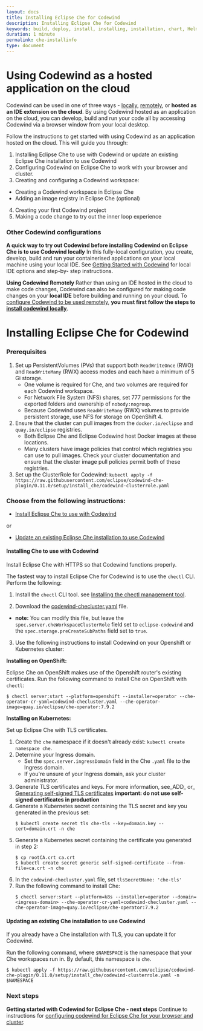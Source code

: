 ```yaml
---
layout: docs
title: Installing Eclipse Che for Codewind
description: Installing Eclipse Che for Codewind
keywords: build, deploy, install, installing, installation, chart, Helm, develop, cloud, public cloud, services, command line, cli, command, start, stop, update, open, delete, options, operation, devops, OpenShift, OKD
duration: 1 minute
permalink: che-installinfo
type: document
---
```

# Using Codewind as a hosted application on the cloud

Codewind can be used in one of three ways - [locally](./vsc-getting-started.html), [remotely](./remote-codewind-overview.html), or **hosted as an IDE extension on the cloud**. By using Codewind hosted as an application on the cloud, you can develop, build and run your code all by accessing Codewind via a browser window from your local desktop.

Follow the instructions to get started with using Codewind as an application hosted on the cloud. This will guide you through:

1. Installing Eclipse Che to use with Codewind or update an existing Eclipse Che installation to use Codewind
2. Configuring Codewind on Eclipse Che to work with your browser and cluster.
2. Creating and configuring a Codewind workspace:
- Creating a Codewind workspace in Eclipse Che
- Adding an image registry in Eclipse Che (optional)

4. Creating your first Codewind project 
5. Making a code change to try out the inner loop experience 

### Other Codewind configurations

**A quick way to try out Codewind before installing Codewind on Eclipse Che is to use Codewind locally** In this fully-local configuration, you create, develop, build and run your containerised applications on your local machine using your local IDE. See [Getting Started with Codewind](./gettingstarted.html) for local IDE options and step-by- step instructions.

**Using Codewind Remotely** Rather than using an IDE hosted in the cloud to make code changes, Codewind can also be configured for making code changes on your **local IDE** before building and running on your cloud. To [configure Codewind to be used remotely](./remote-codewind-overview.html), **you must first follow the steps to [install codewind locally](./gettingstarted.html)**. 

# Installing Eclipse Che for Codewind

### Prerequisites

1. Set up PersistentVolumes (PVs) that support both `ReadWriteOnce` (RWO) and `ReadWriteMany` (RWX) access modes and each have a minimum of 5 Gi storage.
   - One volume is required for Che, and two volumes are required for each Codewind workspace.
   - For Network File System (NFS) shares, set 777 permissions for the exported folders and ownership of `nobody:nogroup`.
   - Because Codewind uses `ReadWriteMany` (RWX) volumes to provide persistent storage, use NFS for storage on OpenShift 4.
2. Ensure that the cluster can pull images from the `docker.io/eclipse` and `quay.io/eclipse` registries.
   - Both Eclipse Che and Eclipse Codewind host Docker images at these locations.
   - Many clusters have image policies that control which registries you can use to pull images. Check your cluster documentation and ensure that the cluster image pull policies permit both of these registries.
3. Set up the ClusterRole for Codewind:
`kubectl apply -f https://raw.githubusercontent.com/eclipse/codewind-che-plugin/0.11.0/setup/install_che/codewind-clusterrole.yaml`

### Choose from the following instructions:

- [Install Eclipse Che to use with Codewind](./che-installinfo.html#installing-che-to-use-with-codewind)

or

- [Update an existing Eclipse Che installation to use Codewind](./che-installinfo.html#updating-an-existing-che-installation-to-use-codewind)

#### Installing Che to use with Codewind 

Install Eclipse Che with HTTPS so that Codewind functions properly. 

The fastest way to install Eclipse Che for Codewind is to use the `chectl` CLI. Perform the following:

1. Install the `chectl` CLI tool. see [Installing the chectl management tool](https://www.eclipse.org/che/docs/che-7/installing-the-chectl-management-tool/).

2. Download the [codewind-checluster.yaml](https://raw.githubusercontent.com/eclipse/codewind-che-plugin/0.11.0/setup/install_che/che-operator/codewind-checluster.yaml) file.
 - **note:** You can modify this file, but leave the `spec.server.cheWorkspaceClusterRole` field set to `eclipse-codewind` and the `spec.storage.preCreateSubPaths` field set to `true`.

3. Use the following instructions to install Codewind on your Openshift or Kubernetes cluster:

**Installing on OpenShift:**

Eclipse Che on OpenShift makes use of the Openshift router's existing certificates. 
Run the following command to install Che on OpenShift with `chectl`: 
   ```
   $ chectl server:start --platform=openshift --installer=operator --che-operator-cr-yaml=codewind-checluster.yaml --che-operator-image=quay.io/eclipse/che-operator:7.9.2
   ```

**Installing on Kubernetes:**

Set up Eclipse Che with TLS certificates.

1. Create the `che` namespace if it doesn't already exist: `kubectl create namespace che`.
2. Determine your Ingress domain.
    - Set the `spec.server.ingressDomain` field in the Che `.yaml` file to the Ingress domain.
    - If you're unsure of your Ingress domain, ask your cluster administrator.
3. Generate TLS certificates and keys. For more information, see_ADD_ or_  [Generating self-signed TLS certificates](https://www.eclipse.org/che/docs/che-7/installing-che-in-tls-mode-with-self-signed-certificates/#generating-self-signed-certificates_installing-che-in-tls-mode-with-self-signed-certificates) **important: do not use self-signed certificates in production**
4. Generate a Kubernetes secret containing the TLS secret and key you generated in the previous set:
   ```
   $ kubectl create secret tls che-tls --key=domain.key --cert=domain.crt -n che
   ```
5. Generate a Kubernetes secret containing the certificate you generated in step 2:
   ```
   $ cp rootCA.crt ca.crt
   $ kubectl create secret generic self-signed-certificate --from-file=ca.crt -n che
   ```
6. In the `codewind-checluster.yaml` file, set `tlsSecretName: 'che-tls'`
7. Run the following command to install Che: 
   ```
   $ chectl server:start --platform=k8s --installer=operator --domain=<ingress-domain> --che-operator-cr-yaml=codewind-checluster.yaml --che-operator-image=quay.io/eclipse/che-operator:7.9.2
   ```

#### Updating an existing Che installation to use Codewind

If you already have a Che installation with TLS, you can update it for Codewind.

Run the following command, where `$NAMESPACE` is the namespace that your Che workspaces run in. By default, this namespace is `che`.
```
$ kubectl apply -f https://raw.githubusercontent.com/eclipse/codewind-che-plugin/0.11.0/setup/install_che/codewind-clusterrole.yaml -n $NAMESPACE
```
### Next steps

**Getting started with Codewind for Eclipse Che - next steps** Continue to instructions for [configuring codewind for Eclipse Che for your browser and cluster](./che-browserconfig.html).
